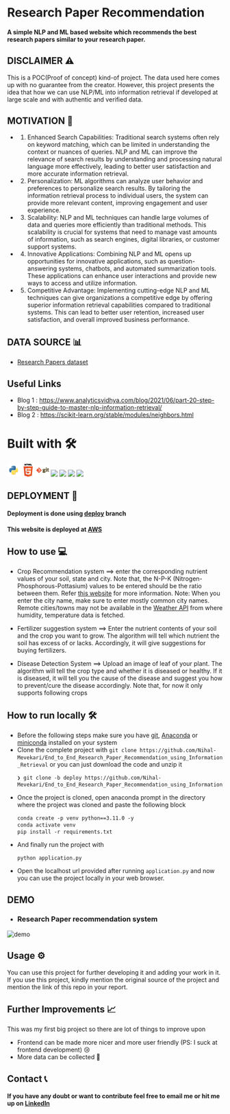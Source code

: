 # Research Paper Recommendation
#### A simple NLP and ML based website which recommends the best research papers similar to your research paper.

## DISCLAIMER ⚠️
This is a POC(Proof of concept) kind-of project. The data used here comes up with no guarantee from the creator. However, this project presents the idea that how we can use NLP/ML into information retrieval if developed at large scale and with authentic and verified data.

## MOTIVATION 💪
- 1. Enhanced Search Capabilities: Traditional search systems often rely on keyword matching, which can be limited in understanding the context or nuances of queries. NLP and ML can improve the relevance of search results by understanding and processing natural language more effectively, leading to better user satisfaction and more accurate information retrieval.

- 2. Personalization: ML algorithms can analyze user behavior and preferences to personalize search results. By tailoring the information retrieval process to individual users, the system can provide more relevant content, improving engagement and user experience.

- 3. Scalability: NLP and ML techniques can handle large volumes of data and queries more efficiently than traditional methods. This scalability is crucial for systems that need to manage vast amounts of information, such as search engines, digital libraries, or customer support systems.

- 4. Innovative Applications: Combining NLP and ML opens up opportunities for innovative applications, such as question-answering systems, chatbots, and automated summarization tools. These applications can enhance user interactions and provide new ways to access and utilize information.

- 5. Competitive Advantage: Implementing cutting-edge NLP and ML techniques can give organizations a competitive edge by offering superior information retrieval capabilities compared to traditional systems. This can lead to better user retention, increased user satisfaction, and overall improved business performance.


## DATA SOURCE 📊
- [Research Papers dataset ](https://www.kaggle.com/datasets/spsayakpaul/arxiv-paper-abstracts/data)

## Useful Links
- Blog 1 : https://www.analyticsvidhya.com/blog/2021/06/part-20-step-by-step-guide-to-master-nlp-information-retrieval/
- Blog 2 : https://scikit-learn.org/stable/modules/neighbors.html


# Built with 🛠️
<code><img height="30" src="https://raw.githubusercontent.com/github/explore/80688e429a7d4ef2fca1e82350fe8e3517d3494d/topics/python/python.png"></code>
<code><img height="30" src="https://raw.githubusercontent.com/github/explore/80688e429a7d4ef2fca1e82350fe8e3517d3494d/topics/html/html.png"></code>
<code><img height="30" src="https://raw.githubusercontent.com/github/explore/80688e429a7d4ef2fca1e82350fe8e3517d3494d/topics/git/git.png"></code>
<code><img height="30" src="https://symbols.getvecta.com/stencil_80/56_flask.3a79b5a056.jpg"></code>
<code><img height="30" src="https://raw.githubusercontent.com/numpy/numpy/7e7f4adab814b223f7f917369a72757cd28b10cb/branding/icons/numpylogo.svg"></code>
<code><img height="30" src="https://raw.githubusercontent.com/pandas-dev/pandas/761bceb77d44aa63b71dda43ca46e8fd4b9d7422/web/pandas/static/img/pandas.svg"></code>
<code><img height="30" src="https://upload.wikimedia.org/wikipedia/commons/thumb/0/05/Scikit_learn_logo_small.svg/1280px-Scikit_learn_logo_small.svg.png"></code>

## DEPLOYMENT 🚀

#### Deployment is done using [deploy](https://github.com/Nihal-Mevekari/End_to_End_Research_Paper_Recommendation_using_Information_Retrieval) branch
#### This website is deployed at [AWS](https://aws.amazon.com/)

## How to use 💻
- Crop Recommendation system ==> enter the corresponding nutrient values of your soil, state and city. Note that, the N-P-K (Nitrogen-Phosphorous-Pottasium) values to be entered should be the ratio between them. Refer [this website](https://www.gardeningknowhow.com/garden-how-to/soil-fertilizers/fertilizer-numbers-npk.htm) for more information.
Note: When you enter the city name, make sure to enter mostly common city names. Remote cities/towns may not be available in the [Weather API](https://openweathermap.org/) from where humidity, temperature data is fetched.

- Fertilizer suggestion system ==> Enter the nutrient contents of your soil and the crop you want to grow. The algorithm will tell which nutrient the soil has excess of or lacks. Accordingly, it will give suggestions for buying fertilizers.

- Disease Detection System ==> Upload an image of leaf of your plant. The algorithm will tell the crop type and whether it is diseased or healthy. If it is diseased, it will tell you the cause of the disease and suggest you how to prevent/cure the disease accordingly.
Note that, for now it only supports following crops


## How to run locally 🛠️
- Before the following steps make sure you have [git](https://git-scm.com/download), [Anaconda](https://www.anaconda.com/) or [miniconda](https://docs.conda.io/en/latest/miniconda.html) installed on your system
- Clone the complete project with `git clone https://github.com/Nihal-Mevekari/End_to_End_Research_Paper_Recommendation_using_Information_Retrieval` or you can just download the code and unzip it
  ```
  ❯ git clone -b deploy https://github.com/Nihal-Mevekari/End_to_End_Research_Paper_Recommendation_using_Information_Retrieval
  ```
- Once the project is cloned, open anaconda prompt in the directory where the project was cloned and paste the following block
  ```
  conda create -p venv python==3.11.0 -y
  conda activate venv
  pip install -r requirements.txt
  ```
- And finally run the project with
  ```
  python application.py
  ```
- Open the localhost url provided after running `application.py` and now you can use the project locally in your web browser.
## DEMO

- ### Research Paper recommendation system

![demo](https://media.giphy.com/media/90JbjdAa5nDq3TJh5u/giphy.gif)



## Usage ⚙️
You can use this project for further developing it and adding your work in it. If you use this project, kindly mention the original source of the project and mention the link of this repo in your report.

## Further Improvements 📈
This was my first big project so there are lot of things to improve upon

- Frontend can be made more nicer and more user friendly (PS: I suck at frontend development) :cry:	
- More data can be collected :monocle_face:	

## Contact 📞

#### If you have any doubt or want to contribute feel free to email me or hit me up on [LinkedIn](https://www.linkedin.com/in/nihal-mevekari/)
